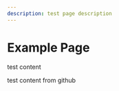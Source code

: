 ```yaml
---
description: test page description
---
```


# Example Page

test content

test content from github

